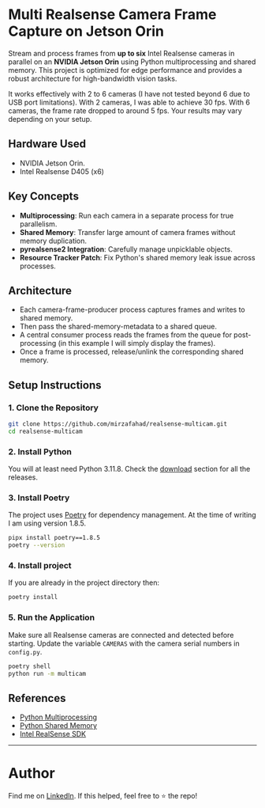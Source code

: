 # Multi Realsense Camera Frame Capture on Jetson Orin

Stream and process frames from **up to six** Intel Realsense cameras in parallel on an 
**NVIDIA Jetson Orin** using Python multiprocessing and shared memory. 
This project is optimized for edge performance and provides a robust architecture for 
high-bandwidth vision tasks.

It works effectively with 2 to 6 cameras (I have not tested beyond 6 due to USB port limitations).
With 2 cameras, I was able to achieve 30 fps. With 6 cameras, the frame rate dropped to around 5 fps. 
Your results may vary depending on your setup.

## Hardware Used
- NVIDIA Jetson Orin.
- Intel Realsense D405 (x6)

## Key Concepts

- **Multiprocessing**: Run each camera in a separate process for true parallelism.
- **Shared Memory**: Transfer large amount of camera frames without memory duplication.
- **pyrealsense2 Integration**: Carefully manage unpicklable objects.
- **Resource Tracker Patch**: Fix Python's shared memory leak issue across processes.

## Architecture
- Each camera-frame-producer process captures frames and writes to shared memory.
- Then pass the shared-memory-metadata to a shared queue.
- A central consumer process reads the frames from the queue for post-processing 
(in this example I will simply display the frames).
- Once a frame is processed, release/unlink the corresponding shared memory.

## Setup Instructions

### 1. Clone the Repository

```bash
git clone https://github.com/mirzafahad/realsense-multicam.git
cd realsense-multicam
```
### 2. Install Python
You will at least need Python 3.11.8. Check the [download](https://www.python.org/downloads/) section for all the releases.

### 3. Install Poetry
The project uses [Poetry](https://python-poetry.org/docs/) for dependency management. 
At the time of writing I am using version 1.8.5.

```bash
pipx install poetry==1.8.5
poetry --version
```

### 4. Install project
If you are already in the project directory then:
```bash
poetry install
```

### 5. Run the Application
Make sure all Realsense cameras are connected and detected before starting.
Update the variable `CAMERAS` with the camera serial numbers in `config.py`. 

```bash
poetry shell
python run -m multicam
```

## References
- [Python Multiprocessing](https://docs.python.org/3/library/multiprocessing.html)
- [Python Shared Memory](https://docs.python.org/3/library/multiprocessing.shared_memory.html)
- [Intel RealSense SDK](https://github.com/IntelRealSense/librealsense)

---
# Author
Find me on [LinkedIn](https://www.linkedin.com/in/fahadmirza1/).
If this helped, feel free to ⭐ the repo!
